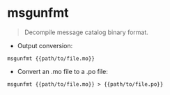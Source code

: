 # msgunfmt

> Decompile message catalog binary format.

- Output conversion:

`msgunfmt {{path/to/file.mo}}`

- Convert an .mo file to a .po file:

`msgunfmt {{path/to/file.mo}} > {{path/to/file.po}}`

